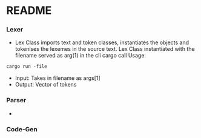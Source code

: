# README

### Lexer

- Lex Class imports text and token classes, instantiates the objects and
tokenises the lexemes in the source text. Lex Class instantiated with the filename served as arg(1) in the cli cargo call
Usage:

```markdown
cargo run -file 
```

- Input: Takes in filename as args[1]
- Output: Vector of tokens

### Parser

- 

### Code-Gen
